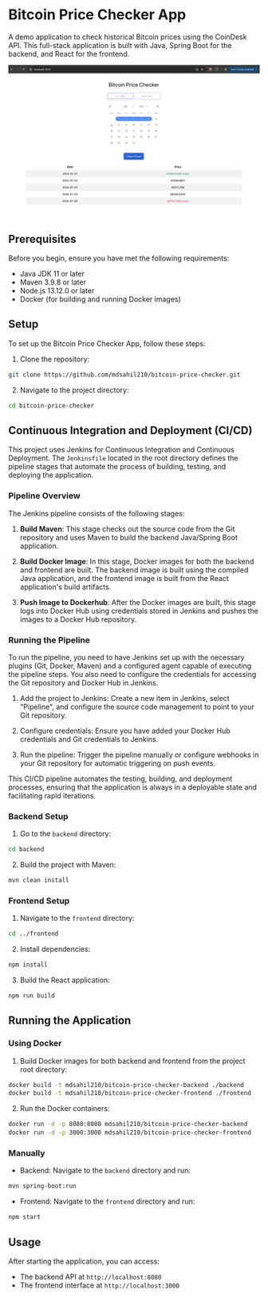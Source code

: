 
# Bitcoin Price Checker App

A demo application to check historical Bitcoin prices using the CoinDesk API. This full-stack application is built with Java, Spring Boot for the backend, and React for the frontend.

![alt text](image.png)

## Prerequisites

Before you begin, ensure you have met the following requirements:
- Java JDK 11 or later
- Maven 3.9.8 or later
- Node.js 13.12.0 or later
- Docker (for building and running Docker images)

## Setup

To set up the Bitcoin Price Checker App, follow these steps:

1. Clone the repository:
```bash
git clone https://github.com/mdsahil210/bitcoin-price-checker.git
```

2. Navigate to the project directory:
```bash
cd bitcoin-price-checker
```

## Continuous Integration and Deployment (CI/CD)

This project uses Jenkins for Continuous Integration and Continuous Deployment. The `Jenkinsfile` located in the root directory defines the pipeline stages that automate the process of building, testing, and deploying the application.

### Pipeline Overview

The Jenkins pipeline consists of the following stages:

1. **Build Maven**: This stage checks out the source code from the Git repository and uses Maven to build the backend Java/Spring Boot application.

2. **Build Docker Image**: In this stage, Docker images for both the backend and frontend are built. The backend image is built using the compiled Java application, and the frontend image is built from the React application's build artifacts.

3. **Push Image to Dockerhub**: After the Docker images are built, this stage logs into Docker Hub using credentials stored in Jenkins and pushes the images to a Docker Hub repository.

### Running the Pipeline

To run the pipeline, you need to have Jenkins set up with the necessary plugins (Git, Docker, Maven) and a configured agent capable of executing the pipeline steps. You also need to configure the credentials for accessing the Git repository and Docker Hub in Jenkins.

1. Add the project to Jenkins: Create a new item in Jenkins, select "Pipeline", and configure the source code management to point to your Git repository.

2. Configure credentials: Ensure you have added your Docker Hub credentials and Git credentials to Jenkins.

3. Run the pipeline: Trigger the pipeline manually or configure webhooks in your Git repository for automatic triggering on push events.

This CI/CD pipeline automates the testing, building, and deployment processes, ensuring that the application is always in a deployable state and facilitating rapid iterations.

### Backend Setup

1. Go to the `backend` directory:
```bash
cd backend
```

2. Build the project with Maven:
```bash
mvn clean install
```

### Frontend Setup

1. Navigate to the `frontend` directory:
```bash
cd ../frontend
```

2. Install dependencies:
```bash
npm install
```

3. Build the React application:
```bash
npm run build
```

## Running the Application

### Using Docker

1. Build Docker images for both backend and frontend from the project root directory:
```bash
docker build -t mdsahil210/bitcoin-price-checker-backend ./backend
docker build -t mdsahil210/bitcoin-price-checker-frontend ./frontend
```

2. Run the Docker containers:
```bash
docker run -d -p 8080:8080 mdsahil210/bitcoin-price-checker-backend
docker run -d -p 3000:3000 mdsahil210/bitcoin-price-checker-frontend
```

### Manually

- Backend: Navigate to the `backend` directory and run:
```bash
mvn spring-boot:run
```

- Frontend: Navigate to the `frontend` directory and run:
```bash
npm start
```

## Usage

After starting the application, you can access:
- The backend API at `http://localhost:8080`
- The frontend interface at `http://localhost:3000`

